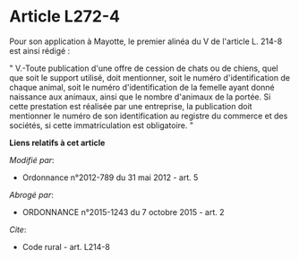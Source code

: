 # Article L272-4

Pour son application à Mayotte, le premier alinéa du V de l'article L. 214-8 est ainsi rédigé : 

" V.-Toute publication d'une offre de cession de chats ou de chiens, quel que soit le support utilisé, doit mentionner, soit
le numéro d'identification de chaque animal, soit le numéro d'identification de la femelle ayant donné naissance aux animaux,
ainsi que le nombre d'animaux de la portée. Si cette prestation est réalisée par une entreprise, la publication doit
mentionner le numéro de son identification au registre du commerce et des sociétés, si cette immatriculation est obligatoire.
"

**Liens relatifs à cet article**

_Modifié par_:

  - Ordonnance n°2012-789 du 31 mai 2012 - art. 5

_Abrogé par_:

  - ORDONNANCE n°2015-1243 du 7 octobre 2015 - art. 2

_Cite_:

  - Code rural - art. L214-8
